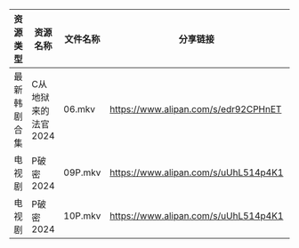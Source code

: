 | 资源类型   | 资源名称         | 文件名称    | 分享链接                                 | 更新时间                |
| ------ | ------------ | ------- | ------------------------------------ | ------------------- |
| 最新韩剧合集 | C从地狱来的法官2024 | 06.mkv  | https://www.alipan.com/s/edr92CPHnET | 2024-10-06 00:05:22 |
| 电视剧    | P破密2024      | 09P.mkv | https://www.alipan.com/s/uUhL514p4K1 | 2024-10-06 00:06:26 |
| 电视剧    | P破密2024      | 10P.mkv | https://www.alipan.com/s/uUhL514p4K1 | 2024-10-06 00:06:26 |
